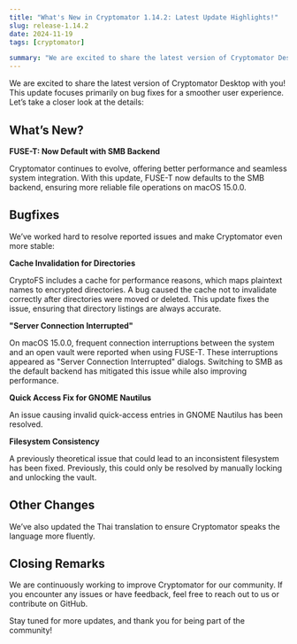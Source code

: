```yaml
---
title: "What's New in Cryptomator 1.14.2: Latest Update Highlights!"
slug: release-1.14.2
date: 2024-11-19
tags: [cryptomator]

summary: "We are excited to share the latest version of Cryptomator Desktop with you! This update focuses primarily on bug fixes for a smoother user experience."
---
```

We are excited to share the latest version of Cryptomator Desktop with you! This update focuses primarily on bug fixes for a smoother user experience. Let’s take a closer look at the details:

## What’s New?

**FUSE-T: Now Default with SMB Backend**

Cryptomator continues to evolve, offering better performance and seamless system integration. With this update, FUSE-T now defaults to the SMB backend, ensuring more reliable file operations on macOS 15.0.0.

## Bugfixes

We’ve worked hard to resolve reported issues and make Cryptomator even more stable:

**Cache Invalidation for Directories** 

CryptoFS includes a cache for performance reasons, which maps plaintext names to encrypted directories. A bug caused the cache not to invalidate correctly after directories were moved or deleted. This update fixes the issue, ensuring that directory listings are always accurate.

**"Server Connection Interrupted"**

On macOS 15.0.0, frequent connection interruptions between the system and an open vault were reported when using FUSE-T. These interruptions appeared as "Server Connection Interrupted" dialogs. Switching to SMB as the default backend has mitigated this issue while also improving performance.

**Quick Access Fix for GNOME Nautilus** 

An issue causing invalid quick-access entries in GNOME Nautilus has been resolved.

**Filesystem Consistency**

A previously theoretical issue that could lead to an inconsistent filesystem has been fixed. Previously, this could only be resolved by manually locking and unlocking the vault.

## Other Changes 

We’ve also updated the Thai translation to ensure Cryptomator speaks the language more fluently.

## Closing Remarks

We are continuously working to improve Cryptomator for our community. If you encounter any issues or have feedback, feel free to reach out to us or contribute on GitHub.

Stay tuned for more updates, and thank you for being part of the community!
